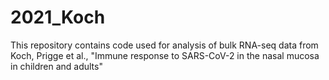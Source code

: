 # 2021_Koch

This repository contains code used for analysis of bulk RNA-seq data from Koch, Prigge et al., "Immune response to SARS-CoV-2 in the nasal mucosa in children and adults"


